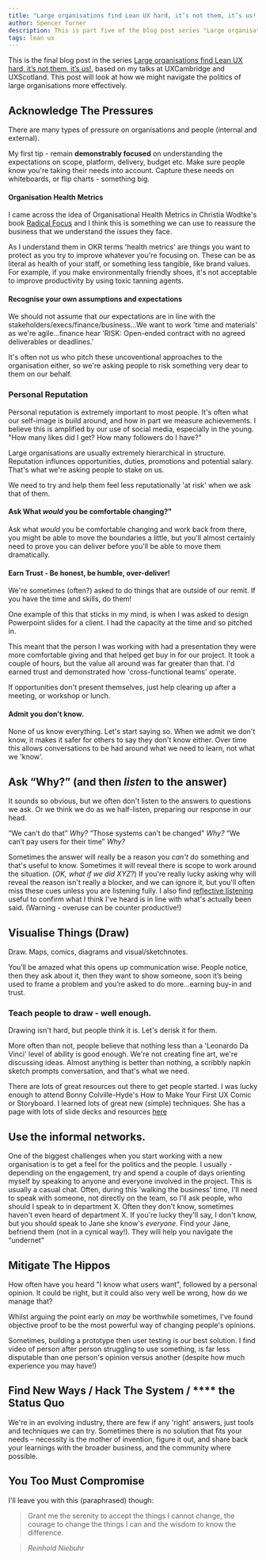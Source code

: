 ```yaml
---
title: "Large organisations find Lean UX hard, it’s not them, it’s us! - Part Five: Navigate The Politics."
author: Spencer Turner
description: This is part five of the blog post series "Large organisations find Lean UX hard, it’s not them, it’s us!", based on my talks at UXCambridge and UXScotland. In this post we'll look at how we might more effectively navigate the politics of large organisations.
tags: lean ux
---
```


This is the final blog post in the series [Large organisations find Lean UX hard, it’s not them, it’s us!](/posts/lean-ux-in-the-enterprise-is-hard/), based on my talks at UXCambridge and UXScotland. This post will look at how we might navigate the politics of large organisations more effectively.

## Acknowledge The Pressures
There are many types of pressure on organisations and people (internal and external).

My first tip - remain **demonstrably focused** on understanding the expectations on scope, platform, delivery, budget etc. Make sure people know you're taking their needs into account. Capture these needs on whiteboards, or flip charts - something big.

#### Organisation Health Metrics
I came across the idea of Organisational Health Metrics in Christia Wodtke's book [Radical Focus](http://eleganthack.com/the-art-of-the-okr/) and I think this is something we can use to reassure the business that we understand the issues they face.

As I understand them in OKR terms 'health metrics' are things you want to protect as you try to improve whatever you're focusing on. These can be as literal as health of your staff, or something less tangible, like brand values. For example, if you make environmentally friendly shoes, it's not acceptable to improve productivity by using toxic tanning agents.

#### Recognise your own assumptions and expectations
We should not assume that _our_ expectations are in line with the stakeholders/execs/finance/business...We want to work 'time and materials' as we're agile...finance hear 'RISK: Open-ended contract with no agreed deliverables or deadlines.'

It's often not us who pitch these uncoventional approaches to the organisation either, so we're asking people to risk something very dear to them on our behalf.

### Personal Reputation
Personal reputation is extremely important to most people. It's often what our self-image is build around, and how in part we measure achievements. I believe this is amplified by our use of social media, especially in the young. "How many likes did I get? How many followers do I have?"

Large organisations are usually extremely hierarchical in structure. Reputation influnces opportunities, duties, promotions and potential salary. That's what we're asking people to stake on us.

We need to try and help them feel less reputationally 'at risk' when we ask that of them.

#### Ask What _would_ you be comfortable changing?"
Ask what _would_ you be comfortable changing and work back from there, you might be able to move the boundaries a little, but you'll almost certainly need to prove you can deliver before you'll be able to move them dramatically.

#### Earn Trust - Be honest, be humble, over-deliver!
We're sometimes (often?) asked to do things that are outside of our remit. If you have the time and skills, do them!

One example of this that sticks in my mind, is when I was asked to design Powerpoint slides for a client. I had the capacity at the time and so pitched in.

This meant that the person I was working with had a presentation they were more comfortable giving and that helped get buy in for our project. It took a couple of hours, but the value all around was far greater than that. I'd earned trust and demonstrated how 'cross-functional teams' operate.

If opportunities don't present themselves, just help clearing up after a meeting, or workshop or lunch.

#### Admit you don't know.
None of us know everything. Let's start saying so. When we admit we don't know, it makes it safer for others to say they don't know either. Over time this allows conversations to be had around what we need to learn, not what we 'know'.

## Ask “Why?” (and then _listen_ to the answer)
It sounds so obvious, but we often don't listen to the answers to questions we ask. Or we think we do as we half-listen, preparing our response in our head.

“We can’t do that” _Why?_
“Those systems can’t be changed” _Why?_
“We can’t pay users for their time” _Why?_

Sometimes the answer will really be a reason you _can't_ do something and that's useful to know. Sometimes it will reveal there is scope to work around the situation. (_OK, what if we did XYZ?_) If you're really lucky asking why will reveal the reason isn't really a blocker, and we can ignore it, but you'll often miss these cues unless you are listening fully. I also find [reflective listening](https://en.wikipedia.org/wiki/Reflective_listening) useful to confirm what I think I've heard is in line with what's actually been said. (Warning - overuse can be counter productive!)

## Visualise Things (Draw)
Draw. Maps, comics, diagrams and visual/sketchnotes.

You’ll be amazed what this opens up communication wise. People notice, then they ask about it, then they want to show someone, soon it’s being used to frame a problem and you’re asked to do more...earning buy-in and trust.

### Teach people to draw - well enough.
Drawing isn't hard, but people think it is. Let's derisk it for them.

More often than not, people believe that nothing less than a 'Leonardo Da Vinci' level of ability is good enough. We're not creating fine art, we're discussing ideas. Almost anything is better than nothing, a scribbly napkin sketch prompts conversation, and that's what we need.

There are lots of great resources out there to get people started. I was lucky enough to attend Bonny Colville-Hyde's How to Make Your First UX Comic or Storyboard. I learned lots of great new (simple) techniques. She has a page with lots of slide decks and resources [here](http://www.almostexact.com/ux-comics/)

## Use the informal networks.
One of the biggest challenges when you start working with a new organisation is to get a feel for the politics and the people. I usually - depending on the engagement, try and spend a couple of days orienting myself by speaking to anyone and everyone involved in the project. This is usually a casual chat. Often, during this 'walking the business' time, I'll need to speak with someone, not directly on the team, so I'll ask people, who should I speak to in department X. Often they don't know, sometimes haven't even heard of department X. If you're lucky they'll say, I don't know, but you should speak to Jane she know's _everyone_. Find your Jane, befriend them (not in a cynical way!). They will help you navigate the “undernet”

## Mitigate The Hippos
How often have you heard "I know what users want", followed by a personal opinion. It could be right, but it could also very well be wrong, how do we manage that?

Whilst arguing the point early on _may_ be worthwhile sometimes, I've found objective proof to be the most powerful way of changing people's opinions.

Sometimes, building a prototype then user testing is our best solution. I find video of person after person struggling to use something, is far less disputable than one person's opinion versus another (despite how much experience you may have!)


## Find New Ways / Hack The System / **** the Status Quo
We're in an evolving industry, there are few if any 'right' answers, just tools and techniques we can try. Sometimes there is no solution that fits your needs – necessity is the mother of invention, figure it out, and share back your learnings with the broader business, and the community where possible.

## You Too Must Compromise
I'll leave you with this (paraphrased) though:
> Grant me the serenity to accept the things I cannot change,
> the courage to change the things I can and the wisdom to know the difference.

> _Reinhold Niebuhr_
